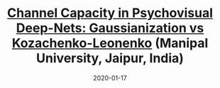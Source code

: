 ---
title: "<a href='/files/LNCS_SpringerNature_20_ICICV.pdf'>Channel Capacity in Psychovisual Deep-Nets: Gaussianization vs Kozachenko-Leonenko</a> (Manipal University, Jaipur, India)"
date: "2020-01-17"
speaker: "Jesús Malo"
affiliation: "ISP/UV"
---